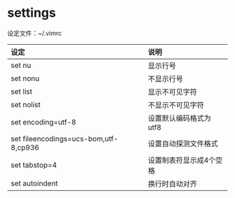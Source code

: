 # settings

设定文件：~/.vimrc

|设定|说明|
|:-|:-|
|set nu|显示行号|
|set nonu|不显示行号|
|set list|显示不可见字符|
|set nolist|不显示不可见字符|
|set encoding=utf-8|设置默认编码格式为utf8|
|set fileencodings=ucs-bom,utf-8,cp936|设置自动探测文件格式|
|set tabstop=4|设置制表符显示成4个空格|
|set autoindent|换行时自动对齐|
